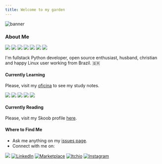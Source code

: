 ```yaml
---
title: Welcome to my garden
---
```

![banner](https://user-images.githubusercontent.com/8174740/217497723-85b3ddf4-76d9-4ddd-b6f2-96c4099e15ce.png)

### About Me

![](https://img.shields.io/badge/Code-Python-informational?style=flat-square&logo=python&logoColor=white&color=bed5c5)
![](https://img.shields.io/badge/Shell-Bash-informational?style=flat-square&logo=gnu-bash&logoColor=white&color=bed5c5)
![](https://img.shields.io/badge/Database-Postgresql-informational?style=flat-square&logo=postgresql&logoColor=white&color=bed5c5)
![](https://img.shields.io/badge/Tools-Neovim-informational?style=flat-square&logo=neovim&logoColor=white&color=bed5c5)
![](https://img.shields.io/badge/Tools-Git-informational?style=flat-square&logo=git&logoColor=white&color=bed5c5)
![](https://img.shields.io/badge/Tools-Ansible-informational?style=flat-square&logo=ansible&logoColor=white&color=bed5c5)
![](https://img.shields.io/badge/OS-Linux-informational?style=flat-square&logo=linux&logoColor=white&color=bed5c5)

<!-- [![My Skills](https://skillicons.dev/icons?i=py,js,html,css,bash,git,ansible,linux,postgres,vscode)](https://skillicons.dev) -->

I'm fullstack Python developer, open source enthusiast, husband, christian and happy Linux user working from Brazil. 🇧🇷
<!-- 
[![GitHub Streak](https://streak-stats.demolab.com?user=mstuttgart&theme=gruvbox&type=png&background=BED5C5&stroke=282828&currStreakNum=282828&sideLabels=282828&ring=282828&sideNums=282828&currStreakLabel=282828&fire=282828&dates=282828)](https://git.io/streak-stats) -->
<!-- 
![Anurag's GitHub stats](https://github-readme-stats.vercel.app/api?username=mstuttgart&theme=dark&show_icons=true&bg_color=bed5c5&title_color=282828&icon_color=282828&text_color=282828) -->


#### Currently Learning

Please, visit my [oficina](https://github.com/mstuttgart/oficina) to see my study notes.

![](https://img.shields.io/badge/Code-Javascript-informational?style=flat-square&logo=javascript&logoColor=white&color=bed5c5)
![](https://img.shields.io/badge/Code-CSS-informational?style=flat-square&logo=css3&logoColor=white&color=bed5c5)
![](https://img.shields.io/badge/Code-HTML-informational?style=flat-square&logo=html5&logoColor=white&color=bed5c5)
![](https://img.shields.io/badge/Code-Node.js-informational?style=flat-square&logo=nodedotjs&logoColor=white&color=bed5c5)
![](https://img.shields.io/badge/Tools-Docker-informational?style=flat-square&logo=docker&logoColor=white&color=bed5c5)

<!-- ![](http://github-profile-summary-cards.vercel.app/api/cards/stats?username=mstuttgart&theme=transparent) -->

#### Currently Reading

Please, visit my Skoob profile [here](https://www.skoob.com.br/perfil/mstuttgart).

#### Where to Find Me

- Ask me anything on my [issues page](https://github.com/mstuttgart/mstuttgart/issues).
- Connect with me on:

<p>
  <a href="mailto:michellstut@gmail.com"><img src = "https://img.shields.io/badge/gmail-red?&style=for-the-badge&logo=gmail&logoColor=white"></a> 
  <a href="https://www.linkedin.com/in/mstuttgart" target="_blank"><img alt="LinkedIn" src="https://img.shields.io/badge/linkedin-blue.svg?&style=for-the-badge&logo=linkedin&logoColor=white" /></a>
  <a href="https://marketplace.visualstudio.com/publishers/mstuttgart" target="_blank"><img alt="Marketplace" src="https://img.shields.io/badge/marketplace-yellow.svg?&style=for-the-badge&logo=visual-studio-code&logoColor=white" /></a>
  <a href="https://mstuttgart.itch.io" target="_blank"><img alt="Itchio" src="https://img.shields.io/badge/itchio-gray.svg?&style=for-the-badge&logo=itch.io&logoColor=white" /></a>
  <a href="https://www.instagram.com/michstuttgart/" target="_blank"><img alt="Instagram" src="https://img.shields.io/badge/Instagram-E4405F?style=for-the-badge&logo=instagram&logoColor=white" /></a>
</p>

